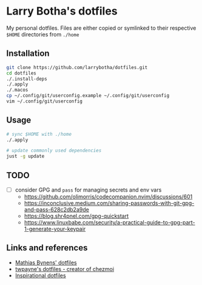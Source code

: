 # Larry Botha's dotfiles

My personal dotfiles. Files are either copied or symlinked to their respective
`$HOME` directories from `./home`

## Installation

```sh
git clone https://github.com/larrybotha/dotfiles.git
cd dotfiles
./.install-deps
./.apply
./.macos
cp ~/.config/git/userconfig.example ~/.config/git/userconfig
vim ~/.config/git/userconfig
```

## Usage

```sh
# sync $HOME with ./home
./.apply

# update commonly used dependencies
just -g update
```
## TODO

- [ ] consider GPG and `pass` for managing secrets and env vars
    - https://github.com/olimorris/codecompanion.nvim/discussions/601
    - https://inconclusive.medium.com/sharing-passwords-with-git-gpg-and-pass-628c2db2a9de
    - https://blog.shr4pnel.com/gpg-quickstart
    - https://www.linuxbabe.com/security/a-practical-guide-to-gpg-part-1-generate-your-keypair

## Links and references

- [Mathias Bynens' dotfiles](https://github.com/mathiasbynens/dotfiles)
- [twpayne's dotfiles - creator of chezmoi](https://github.com/twpayne/dotfiles)
- [Inspirational dotfiles](https://dotfiles.github.io/inspiration/)







